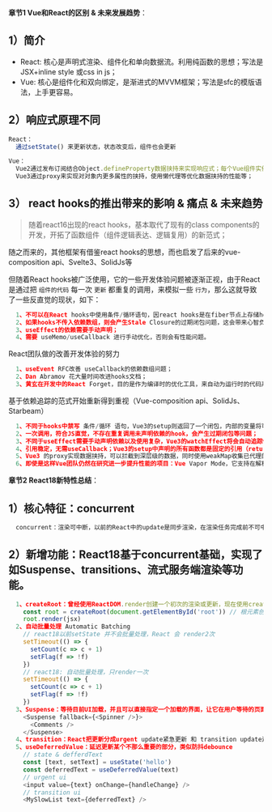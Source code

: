 **章节1 Vue和React的区别 & 未来发展趋势**：
## 1）简介
- React: 核心是声明式渲染、组件化和单向数据流。利用纯函数的思想；写法是JSX+inline style 或css in js；
- Vue: 核心是组件化和双向绑定，是渐进式的MVVM框架；写法是sfc的模版语法，上手更容易。

## 2）响应式原理不同
```typescript
React：
  通过setState() 来更新状态，状态改变后，组件也会更新

Vue：
  Vue2通过发布订阅结合Object.defineProperty数据挟持来实现响应式；每个Vue组件实例都有一个对应的watcher实例，在组件初次渲染的时候会记录组件依赖了哪些数据，当数据发生改变时，会触发setter方法，并通知所有依赖这个数据的watcher，去调用update方法来触发组件的compile渲染方法，来实现更新视图。
  Vue3通过proxy来实现对对象内更多属性的挟持，使用懒代理等优化数据挟持的性能等；
```

## 3） react hooks的推出带来的影响 & 痛点 & 未来趋势

> 随着react16出现的react hooks，基本取代了现有的class components的开发，开拓了函数组件（组件逻辑表达、逻辑复用）的新范式；

随之而来的，其他框架有借鉴react hooks的思想，而也启发了后来的vue-composition api、Svelte3、SolidJs等
 
但随着React hooks被广泛使用，它的一些开发体验问题被逐渐正视，由于React是通过把 `组件的代码` 每一次 `更新` 都重复的调用，来模拟一些 `行为`，那么这就导致了一些反直觉的现状，如下：
```typescript
  1、不可以在React hooks中使用条件/循环语句，因react hooks是在fiber节点上存储hooks的链表，而每一次useState等的调用都是让链表的返回相应节点数据并进行移动一位，这就导致 条件/循环 可能会获取到错误的fiber节点；
  2、如果hooks不传入依赖数组，则会产生Stale Closure的过期闭包问题，这会带来心智负担；
  3、useEffect的依赖需要手动声明；
  4、需要 useMemo/useCallback 进行手动优化，否则会有性能问题。
```

React团队做的改善开发体验的努力
```typescript
  1、useEvent RFC改善 useCallback的依赖数组问题；
  2、Dan Abramov 花大量时间改进hooks文档；
  3、黄玄在开发中的React Forget，目的是作为编译时的优化工具，来自动为运行时的代码声明依赖。
```

基于依赖追踪的范式开始重新得到重视（Vue-composition api、SolidJs、Starbeam）
```typescript
  1、不同于hooks中禁写 条件/循环 语句，Vue3的setup则返回了一个闭包，内部的变量将可持续地被访问，而不是重复调用组件的代码，从而可以在条件循环中使用
  2、一次调用，符合JS直觉，不存在重复调用未声明依赖的hook，会产生过期闭包等问题；
  3、不同于useEffect需要手动声明依赖以及使用复杂，Vue3的watchEffect将会自动追踪依赖；
  4、引用稳定，无需useCallback；Vue3的setup中声明的所有函数都是固定的引用（return了包含自由变量 + 函数的闭包，而不是重复调用函数），所以不需要useCallback、useMemo的优化手段。
  5、Vue3 的proxy实现数据挟持，可以拦截到深层级的数据，同时使用weakMap收集已代理的依赖，方便垃圾回收用完的对象，采用了懒代理；同时将虚拟Dom性能与模版大小解耦，与动态节点数量正相关，并且compile会主动检测静态节点将他们提升到render之外来提示渲染性能，然后是Vue3使用了ESM导出全局APi和内部组件对Tree Shaking更友好；经尤大统计，Vue3运行时代码是13.5kb，而Vue2是22.5kb。这表示Vue3具备优越的性能；
  6、即使是这样Vue团队仍然在研究进一步提升性能的项目：Vue Vapor Mode，它支持在解析template的时候走另一个Vapor模式，一个更类似Solid的输出，是更具备卓越性能的模版策略。
```

**章节2 React18新特性总结**：
## 1）核心特征：concurrent
```ts
  concurrent：渲染可中断，以前的React中的update是同步渲染，在渲染任务完成前不可中断。React主要依靠自身fiber结构的链表来实现此功能，即改变fiber指针的指向来实现中断、废弃的update丢弃、状态复用等机制。
```
## 2）新增功能：React18基于concurrent基础，实现了如Suspense、transitions、流式服务端渲染等功能。
```ts
  1、createRoot：曾经使用ReactDOM.render创建一个初次的渲染或更新，现在使用createRoot，目的是复用创建root元素这一步骤
    const root = createRoot(document.getElementById('root')) // 根元素创建root对象，方便复用
    root.render(jsx)
  2、自动批量处理 Automatic Batching
    // react18以前setState 并不会批量处理，React 会 render2次
    setTimeout(() => {
      setCount(c => c + 1)
      setFlag(f => !f)
    })
    // react18: 自动批量处理，只render一次
    setTimeout(() => {
      setCount(c => c + 1)
      setFlag(f => !f)
    })
  3、Suspense：等待目前UI加载，并且可以直接指定一个加载的界面，让它在用户等待的页面显示；理念上Suspense有点像catch，只不过Suspense捕获的不是异常，而是组件的“挂载中”状态suspending
    <Suspense fallback={<Spinner />}>
      <Comments />
    </Suspense>
  4、transition：React把更新分成urgent update紧急更新 和 transition update过渡更新，过渡更新是把UI从一个视图改向另一个视图，这种更新优先级较低；使用 const [isPending, startTransition] = useTransition(), 也可更好代替setTimeout；startTransition相比setTimeout不会延迟调度而是立即执行，startTransition 会给本次更新添加一个“transition”的标记，而这个标记会作为React内部更新的一个参考条件；
  5、useDeferredValue：延迟更新某个不那么重要的部分，类似防抖debounce
    // state & defferdText
    const [text, setText] = useState('hello')
    const deferredText = useDeferredValue(text)
    // urgent ui
    <input value={text} onChange={handleChange} />
    // transition ui
    <MySlowList text={deferredText} />
    
```

